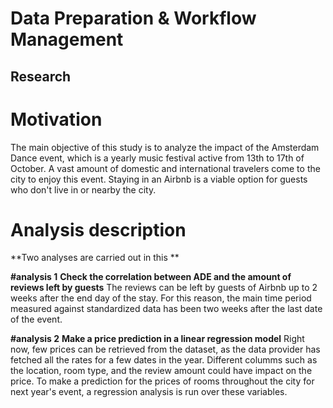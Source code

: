 # Data Preparation & Workflow Management

## Research 

# Motivation
The main objective of this study is to analyze the impact of the Amsterdam Dance event, which is a yearly music festival active from 13th to 17th of October. A vast amount of domestic and international travelers come to the city to enjoy this event. Staying in an Airbnb is a viable option for guests who don't live in or nearby the city.


# Analysis description
**Two analyses are carried out in this **

**#analysis 1**
**Check the correlation between ADE and the amount of reviews left by guests**
The reviews can be left by guests of Airbnb up to 2 weeks after the end day of the stay. For this reason, the main time period measured against standardized data has been two weeks after the last date of the event.

**#analysis 2**
**Make a price prediction in a linear regression model**
Right now, few prices can be retrieved from the dataset, as the data provider has fetched all the rates for a few dates in the year. Different columms such as the location, room type, and the review amount could have impact on the price. To make a prediction for the prices of rooms throughout the city for next year's event, a regression analysis is run over these variables. 



